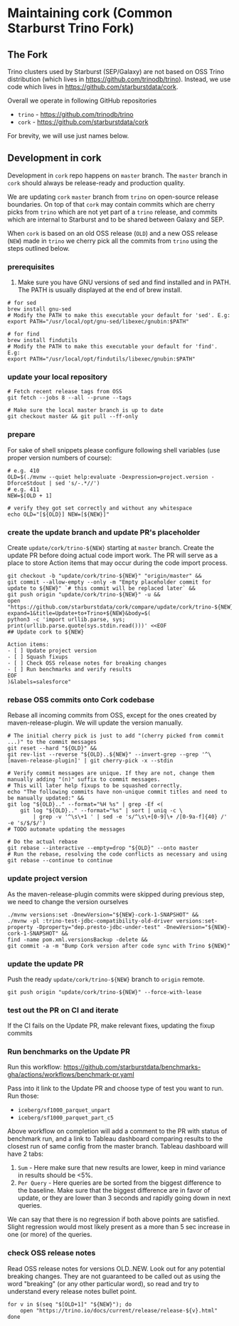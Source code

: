 # Maintaining cork (Common Starburst Trino Fork)

## The Fork

Trino clusters used by Starburst (SEP/Galaxy) are not based on OSS Trino distribution (which lives
in https://github.com/trinodb/trino).
Instead, we use code which lives in https://github.com/starburstdata/cork.

Overall we operate in following GitHub repositories

* `trino` - https://github.com/trinodb/trino
* `cork` - https://github.com/starburstdata/cork

For brevity, we will use just names below.

## Development in cork

Development in `cork` repo happens on `master` branch.
The `master` branch in `cork` should always be release-ready and production quality.

We are updating `cork` `master` branch from `trino` on open-source release boundaries.
On top of that `cork` may contain commits which are cherry picks from `trino` which are not
yet part of a `trino` release, and commits which are internal to Starburst and to be shared between
Galaxy and SEP.

When `cork` is based on an old OSS release (`OLD`) and a new OSS release (`NEW`) made in `trino` we cherry pick all the
commits from `trino` using the steps outlined below.

### prerequisites

1. Make sure you have GNU versions of sed and find installed and in PATH. The PATH is usually displayed at the end of brew install.

```shell
# for sed
brew install gnu-sed
# Modify the PATH to make this executable your default for 'sed'. E.g: 
export PATH="/usr/local/opt/gnu-sed/libexec/gnubin:$PATH"
 
# for find
brew install findutils
# Modify the PATH to make this executable your default for 'find'. E.g: 
export PATH="/usr/local/opt/findutils/libexec/gnubin:$PATH"
```

### update your local repository

```shell
# Fetch recent release tags from OSS 
git fetch --jobs 8 --all --prune --tags

# Make sure the local master branch is up to date
git checkout master && git pull --ff-only
```

### prepare

For sake of shell snippets please configure following shell variables (use proper version numbers of course):

```shell
# e.g. 410
OLD=$(./mvnw --quiet help:evaluate -Dexpression=project.version -DforceStdout | sed 's/-.*//')
# e.g. 411
NEW=$[OLD + 1]

# verify they got set correctly and without any whitespace
echo OLD="[${OLD}] NEW=[${NEW}]"
```

### create the update branch and update PR's placeholder

Create `update/cork/trino-${NEW}` starting at `master` branch.
Create the update PR before doing actual code import work.
The PR will serve as a place to store Action items that may occur during the code import process.


```shell
git checkout -b "update/cork/trino-${NEW}" "origin/master" &&
git commit --allow-empty --only -m "Empty placeholder commit for update to ${NEW}" `# this commit will be replaced later` &&
git push origin "update/cork/trino-${NEW}" -u &&
open "https://github.com/starburstdata/cork/compare/update/cork/trino-${NEW}?expand=1&title=Update+to+Trino+${NEW}&body=$(
python3 -c 'import urllib.parse, sys; print(urllib.parse.quote(sys.stdin.read()))' <<EOF
## Update cork to ${NEW}

Action items:
- [ ] Update project version
- [ ] Squash fixups
- [ ] Check OSS release notes for breaking changes
- [ ] Run benchmarks and verify results
EOF
)&labels=salesforce"
```

### rebase OSS commits onto Cork codebase

Rebase all incoming commits from OSS, except for the ones created by maven-release-plugin.
We will update the version manually.

```shell
# The initial cherry pick is just to add "(cherry picked from commit ...)" to the commit messages
git reset --hard "${OLD}" &&
git rev-list --reverse "${OLD}..${NEW}" --invert-grep --grep '^\[maven-release-plugin]' | git cherry-pick -x --stdin
```

```shell
# Verify commit messages are unique. If they are not, change them manually adding "(n)" suffix to commit messages.
# This will later help fixups to be squashed correctly.
echo "The following commits have non-unique commit titles and need to be manually updated:" &&
git log "${OLD}.." --format="%H %s" | grep -Ef <(
    git log "${OLD}.." --format="%s" | sort | uniq -c \
        | grep -v '^\s\+1 ' | sed -e 's/^\s\+[0-9]\+ /[0-9a-f]{40} /' -e 's/$/$/')
# TODO automate updating the messages
```

```shell
# Do the actual rebase
git rebase --interactive --empty=drop "${OLD}" --onto master
# Run the rebase, resolving the code conflicts as necessary and using git rebase --continue to continue
```

### update project version

As the maven-release-plugin commits were skipped during previous step, we need to change the version ourselves

```shell
./mvnw versions:set -DnewVersion="${NEW}-cork-1-SNAPSHOT" &&
./mvnw -pl :trino-test-jdbc-compatibility-old-driver versions:set-property -Dproperty="dep.presto-jdbc-under-test" -DnewVersion="${NEW}-cork-1-SNAPSHOT" &&
find -name pom.xml.versionsBackup -delete &&
git commit -a -m "Bump Cork version after code sync with Trino ${NEW}"
```

### update the update PR

Push the ready `update/cork/trino-${NEW}` branch to `origin` remote.

```shell
git push origin "update/cork/trino-${NEW}" --force-with-lease
```

### test out the PR on CI and iterate

If the CI fails on the Update PR, make relevant fixes, updating the fixup commits

### Run benchmarks on the Update PR

Run this workflow: https://github.com/starburstdata/benchmarks-gha/actions/workflows/benchmark-pr.yaml 

Pass into it link to the Update PR and choose type of test you want to run. Run those:

- `iceberg/sf1000_parquet_unpart`
- `iceberg/sf1000_parquet_part_c5`

Above workflow on completion will add a comment to the PR with status of benchmark run, and a link to Tableau
dashboard comparing results to the closest run of same config from the master branch. Tableau dashboard will
have 2 tabs:

1. `Sum` - Here make sure that new results are lower, keep in mind variance in results should be <5%.
2. `Per Query` - Here queries are be sorted from the biggest difference to the baseline. Make sure that the
   biggest difference are in favor of update, or they are lower than 3 seconds and rapidly going down in next
   queries.

We can say that there is no regression if both above points are satisfied.
Slight regression would most likely present as a more than 5 sec increase in one (or more) of the queries.

### check OSS release notes

Read OSS release notes for versions OLD..NEW. Look out for any potential breaking changes. They are not guaranteed to be called out as using
the word "breaking" (or any other particular word), so read and try to understand every release notes bullet point.

```shell
for v in $(seq "$[OLD+1]" "${NEW}"); do
    open "https://trino.io/docs/current/release/release-${v}.html"
done
```
